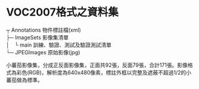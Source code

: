 # VOC2007格式之資料集

┬ Annotations  物件標註檔(xml)  
├─ ImageSets  影像集清單  
│　└ main 訓練、驗證、測試及驗證測試清單  
└─ JPEGImages 原始影像(jpg)  

小蕃茄影像集，分成正反面影像集，正面共92張，反面79張，合計171張。影像格式為彩色(RGB)，解析度為640x480像素，標註外框以完整及遮蔽不超過1/2的小蕃茄做為標準。
